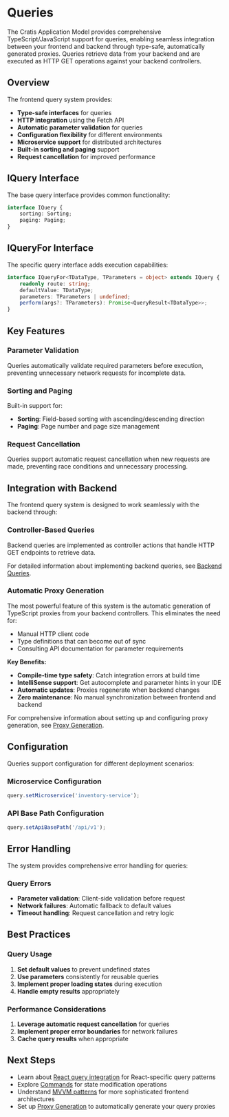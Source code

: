 # Queries

The Cratis Application Model provides comprehensive TypeScript/JavaScript support for queries, enabling seamless integration between your frontend and backend through type-safe, automatically generated proxies. Queries retrieve data from your backend and are executed as HTTP GET operations against your backend controllers.

## Overview

The frontend query system provides:

- **Type-safe interfaces** for queries
- **HTTP integration** using the Fetch API
- **Automatic parameter validation** for queries
- **Configuration flexibility** for different environments
- **Microservice support** for distributed architectures
- **Built-in sorting and paging** support
- **Request cancellation** for improved performance

## IQuery Interface

The base query interface provides common functionality:

```typescript
interface IQuery {
    sorting: Sorting;
    paging: Paging;
}
```

## IQueryFor Interface

The specific query interface adds execution capabilities:

```typescript
interface IQueryFor<TDataType, TParameters = object> extends IQuery {
    readonly route: string;
    defaultValue: TDataType;
    parameters: TParameters | undefined;
    perform(args?: TParameters): Promise<QueryResult<TDataType>>;
}
```

## Key Features

### Parameter Validation

Queries automatically validate required parameters before execution, preventing unnecessary network requests for incomplete data.

### Sorting and Paging

Built-in support for:

- **Sorting**: Field-based sorting with ascending/descending direction
- **Paging**: Page number and page size management

### Request Cancellation

Queries support automatic request cancellation when new requests are made, preventing race conditions and unnecessary processing.

## Integration with Backend

The frontend query system is designed to work seamlessly with the backend through:

### Controller-Based Queries

Backend queries are implemented as controller actions that handle HTTP GET endpoints to retrieve data.

For detailed information about implementing backend queries, see [Backend Queries](../../backend/queries/index.md).

### Automatic Proxy Generation

The most powerful feature of this system is the automatic generation of TypeScript proxies from your backend controllers. This eliminates the need for:

- Manual HTTP client code
- Type definitions that can become out of sync
- Consulting API documentation for parameter requirements

**Key Benefits:**

- **Compile-time type safety**: Catch integration errors at build time
- **IntelliSense support**: Get autocomplete and parameter hints in your IDE
- **Automatic updates**: Proxies regenerate when backend changes
- **Zero maintenance**: No manual synchronization between frontend and backend

For comprehensive information about setting up and configuring proxy generation, see [Proxy Generation](../../backend/proxy-generation.md).

## Configuration

Queries support configuration for different deployment scenarios:

### Microservice Configuration

```typescript
query.setMicroservice('inventory-service');
```

### API Base Path Configuration

```typescript
query.setApiBasePath('/api/v1');
```

## Error Handling

The system provides comprehensive error handling for queries:

### Query Errors

- **Parameter validation**: Client-side validation before request
- **Network failures**: Automatic fallback to default values
- **Timeout handling**: Request cancellation and retry logic

## Best Practices

### Query Usage

1. **Set default values** to prevent undefined states
2. **Use parameters** consistently for reusable queries
3. **Implement proper loading states** during execution
4. **Handle empty results** appropriately

### Performance Considerations

1. **Leverage automatic request cancellation** for queries
2. **Implement proper error boundaries** for network failures
3. **Cache query results** when appropriate

## Next Steps

- Learn about [React query integration](../react/queries.md) for React-specific query patterns
- Explore [Commands](./commands.md) for state modification operations
- Understand [MVVM patterns](../react.mvvm/index.md) for more sophisticated frontend architectures
- Set up [Proxy Generation](../../backend/proxy-generation.md) to automatically generate your query proxies
